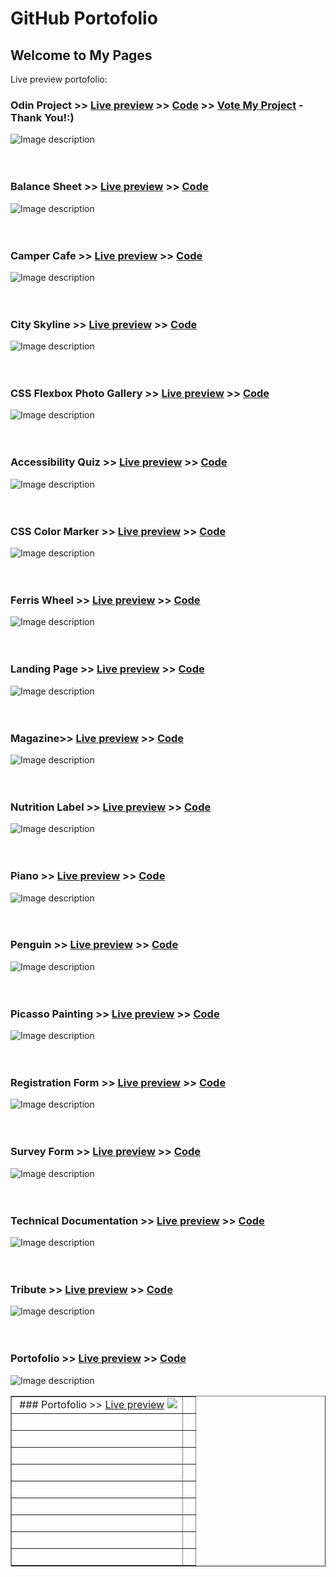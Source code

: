 #  GitHub Portofolio
## Welcome to My Pages


Live preview portofolio: 

### Odin Project >> [Live preview](https://codringavan.github.io/odin-project/) >> [Code](https://github.com/CodrinGavan/odin-project) >> [Vote My Project](https://www.theodinproject.com/dashboard) - Thank You!:)
![Image description](https://blogger.googleusercontent.com/img/b/R29vZ2xl/AVvXsEijzeVq8KfJC0E5urbk1gLyt07wK0sabMsCHAyoP7hx13f159Kxb5LbFuiCGC7NcXVwHCUnpO-5hnpO8n47z2Z2o2Kpe0Bm-Ns1Fymtk6N_LGBKsVEHiMLqdiGLOhWOjx5ZxoEt2ivZNOKunZdrEgB870z8u5bA6jqTnWRG45YbGlbRJ4qyJd_9oE2ncg/w400-h245/Sculpture.png)
<br><br><br>
### Balance Sheet >> [Live preview](https://codringavan.github.io/balance-sheet/) >> [Code](https://github.com/CodrinGavan/balance-sheet)
![Image description](https://blogger.googleusercontent.com/img/b/R29vZ2xl/AVvXsEjfg3MSuIORpaJylhfL6LAJ34fzZM5EXRc-lh1HalRHtkw_VqhRVahzp0C06n-CBGjtkO-RaGlWrFPO4MU3pk6bBrwYEyLtQjJ3JjOxf4EYlg6s9VMp_iCNPPOrSPXMckZBvHpgaAUHH_5EoiBXFY7YDwg04Rv9Sbo0O-sm0jd9JE5IjFi6TAyt189a4Q/w373-h400/Balance-Sheet.png)
<br><br><br>
### Camper Cafe >> [Live preview](https://codringavan.github.io/camper-cafe/) >> [Code](https://github.com/CodrinGavan/camper-cafe)
![Image description](https://blogger.googleusercontent.com/img/b/R29vZ2xl/AVvXsEhFLFFO3Pfb-a7qG-DhGTKYdemqloM_Pua8kSbjmbYPcrAHqhrUWJMbd9IulEgxUWXuqJSOedu-0Kh1dFhNL9Ijq4LOdnqoSWSwpbo_CHlzyF5uSmxNH7BV0PeOBq9QigOct4Ny3lW41KdhHZRaeg6s_DEP-VfLNljCZbDc5oMDUYmfNmOd9tDJWHWGjQ/w400-h375/camper-cafe.png)
<br><br><br>
### City Skyline >> [Live preview](https://codringavan.github.io/city-skyline-/) >> [Code](https://github.com/CodrinGavan/city-skyline-)
![Image description](https://blogger.googleusercontent.com/img/b/R29vZ2xl/AVvXsEjuqNwpNGevU73lNY2IIt6wdnzhrF_ogiKC4d5M3UzQlLgaVXog_9teokaNqncdY3UebpruRVirHWRAWy9dqm1QPKM9YfOJDoRIDuaABzJLVfLWXFn3t2ezPC8cW26IZ26ylNpCz7UGzQIRalnqaXx_yPmS7gmE7dFdIfVjE9_TyT7dEi0Lwz-d9jh-0w/s400/City-Skyline.png)
<br><br><br>
### CSS Flexbox Photo Gallery >> [Live preview](https://codringavan.github.io/CSS-FLEXBOX-PHOTO-GALLERY/) >> [Code](https://github.com/CodrinGavan/CSS-FLEXBOX-PHOTO-GALLERY)
![Image description](https://blogger.googleusercontent.com/img/b/R29vZ2xl/AVvXsEhBu1APz-XqTrlbD3Kh2kIVGnkxl0DspNKBpfxPxuqRZqAjSR_WH6I0Z82F7jVLKgHIZUcaoTf7LZqn01r2CmUqzt_CmdkdVKkAxOle9GMQOFa8BQeDMcgNDr6qvjUdQhpfyG9ISGCSth0bU34m2CMbgSz3tAXUM7hTyyHbf-bNjr4VmUqpBzIwNIwlqw/s400/CSS-FLEXBOX-PHOTO-GALLERY.png)
<br><br><br>

### Accessibility Quiz >> [Live preview](https://codringavan.github.io/accessibility-quiz/) >> [Code](https://github.com/CodrinGavan/accessibility-quiz)
![Image description](https://blogger.googleusercontent.com/img/b/R29vZ2xl/AVvXsEgX10h5JYkToLgzI7lHtwUfzmlp1wvJ-YnL9LfwIvNPh62SxG5naRVGz7zqm6PZ8H9I8K3xwhpIxsopwN1VjxEVOUeoziw_aA3P0JQlrFuWV3uxPnqO8tG3xnO1ln9LIidEdmTBp1r7OK-8Ex68gXVJbkTV_OWP1Ng-_12BwSGFteVoCHxpJE7qEDJdCQ/s400/Accessibility-Quiz.png)
<br><br><br>
### CSS Color Marker >> [Live preview](https://codringavan.github.io/CSS-color-marker/) >> [Code](https://github.com/CodrinGavan/CSS-color-marker)
![Image description](https://blogger.googleusercontent.com/img/b/R29vZ2xl/AVvXsEgZVKvF7ErFoMd8MtgCXmnuBYdEz0F2xqQoGFRAP54ZLl5FlnrHCtgf6mNezImbGdPyYwFxyrSPxvaX_uDMeopN2wM0qLtWr9RAJRu3SDm1HnxlxTebEmznq2c7e-qS8V2OS9vb8E7vLUwhp44W6pEpBPMevgVCMBQC5J4jFRnnS2cVmD97yInMgOd_sw/s400/CSS%20Color%20Marker.png)
<br><br><br>
### Ferris Wheel >> [Live preview](https://codringavan.github.io/ferris-wheel/) >> [Code](https://github.com/CodrinGavan/ferris-wheel)
![Image description](https://blogger.googleusercontent.com/img/b/R29vZ2xl/AVvXsEhDRHRoC_jFk3NtPlJdlOJv7wrmpSnH663X3Q7ctoF-gsMmm8WjcnbqUxbJS9O-ZSF2bCAxl16KbpNOWla55tfn7rvzB1VD0zvSKr0ol6KNEDqNS43Z5Dm8paNDct_NHv_nfoGx3JRgi2DyFQY0tCI6P5cJwaibGwYz0If_2FyX18_M9EbqiJ1jrpV36g/s400/Ferris-Wheel.png)
<br><br><br>
### Landing Page >> [Live preview](https://codringavan.github.io/landing/) >> [Code](https://github.com/CodrinGavan/landing)
![Image description](https://blogger.googleusercontent.com/img/b/R29vZ2xl/AVvXsEjXgan5eZzGRbQkx0-2wbLF6aiSgMALw1g8H1QvAXpfxXdrW_qj7a5CcvmJ-s_I3Ole9xPuyhl_2-qWf7rrr79p3EwbpBbVd0u1-rW1W5Ln58t3Ig6lTrbcV4YCnbghon1wrsGzlCpJPIxwOpcc9mvH9uK6u6WO_cwPP_B3gqlL7u-FmdNlYCGBmJ8mGw/w640-h379/landing.png)
<br><br><br>
### Magazine>> [Live preview](https://codringavan.github.io/Magazine/) >> [Code](https://github.com/CodrinGavan/Magazine)
![Image description](https://blogger.googleusercontent.com/img/b/R29vZ2xl/AVvXsEg9opn5Ps9NHEiC9-4Zgs-olxuHVXqN7nzMpetwIx5PwcKVECYMVQYqlqFzOkvi4dGM_QiTk3RjLIaDGOkY251sL4tk22bwlKsogJd4lovDI7mtKl8Mq4PbMuzlSQ-0_EPD_ukEmKqRwEhlwi-LSPrZhp7qIFkh_b3pXyUr6tTDi2H44UHdssQjf5ZTaQ/s400/Magazine.png)
<br><br><br>
### Nutrition Label >> [Live preview](https://codringavan.github.io/nutrition-label/) >> [Code](https://github.com/CodrinGavan/nutrition-label)
![Image description](https://blogger.googleusercontent.com/img/b/R29vZ2xl/AVvXsEi45v9TBqKCT21fP4l3PmjJzHTN7PgORRofywf8mNjvp3700tgs_qxwH6jtm7roLjZtVuAXxAndWwTu6LaQ5vgQdUuZeRFUGbNr-0TMqopDAGyaq1rgsBAFFlyxpUBI0qESTpV1fvc4wGZ_QJqxYDQdV_fmR6D4DhNcO0zNY34MafbVi0uyXgHTciBKdQ/s400/Nutrition-Label.png)
<br><br><br>
### Piano >> [Live preview](https://codringavan.github.io/Piano/) >> [Code](https://github.com/CodrinGavan/piano)
![Image description](https://blogger.googleusercontent.com/img/b/R29vZ2xl/AVvXsEiscY0F9TfgZoSUhfoPMquZ1cqrzLeuKaHXQPGexzNRdg77R5YCaWrHKsmrNYFSG5QBJlxk-G-c2y0MfKcehgVs0QdCUnc-Ra4y3ta94kEmtctjbcMNADaVieUvQwRrcPCLmZfzntco99Xz2CMnM5ZPTgA0H5m_VDkMQvQ1qYLijEVrfvIjGnzT4peY-A/s400/Piano.png)
<br><br><br>
### Penguin >> [Live preview](https://codringavan.github.io/Penguin/) >> [Code](https://github.com/CodrinGavan/Penguin)
![Image description](https://blogger.googleusercontent.com/img/b/R29vZ2xl/AVvXsEgGcGOUZyYhXOsLB15IbCVbztSSGOyks1nLyh2TsQjQIjClGfNAPcgNd1gC-1E0ryL3Z4WjaAoHnjvdbcRp7IwAMJNydzpkBUkqNpdGS9n0CXB1JEqwE2wxHkvzXe98oAzkOFDAhKWStP6bNGJXhBTs678qAcYC7k9CpuXh5vvlpy1Cy3K7BamowxHhAA/s400/Penguin.png)
<br><br><br>
### Picasso Painting >> [Live preview](https://codringavan.github.io/Picasso-painting/) >> [Code](https://github.com/CodrinGavan/Picasso-painting)
![Image description](https://blogger.googleusercontent.com/img/b/R29vZ2xl/AVvXsEjm6d3nT-hmc5CU1ccxiaGH8qPUl7-x9a559DnBDxbjtcgzvaKZ1HcIoHwJ0nFpwoP8EEC5KyEvgEh0WSWIh4fA7Fk6d9IC9lKyKgClZoCk-CPVVc5012MDxS0uAPeTSafEIlaYp9__1M_upeoayi4Wwv_qV-DVyRxnH-ONRGBDhCjmUGznK-uuPqTOSg/s400/Picasso-Painting.png)
<br><br><br>
### Registration Form >> [Live preview](https://codringavan.github.io/registration-form/) >> [Code](https://github.com/CodrinGavan/registration-form)
![Image description](https://blogger.googleusercontent.com/img/b/R29vZ2xl/AVvXsEivuBSm_6QBTL58kbjC0q-gqbt06D4UndtKSPjO0od57-3FnqBIvxTvMpfUO-LhyyTh_-LZVFEEPJRW8quubxBjvrjkL4CguK17zc7N0uLZoE3KTKmlYfDG3lPRK-5vaSD23BkU_y0eO1biEbkXYp6zxPnwYF5IvLMGl8FTC61NYlq9rU5SYWL94U8AqQ/s400/registration-form.png)
<br><br><br>
### Survey Form >> [Live preview](https://codringavan.github.io/survey-form/) >> [Code](https://github.com/CodrinGavan/survey-form)
![Image description](https://blogger.googleusercontent.com/img/b/R29vZ2xl/AVvXsEjo50Hm0K_DOAVgqDoA-BmrvZwnkg_hxqlOpBZHKkm1FCGHaLZPC2swI_jnXdpExJzxd8UigOrY6DKPMkDXkdTw2FaPMUfsthUCrWkSSmAQ2I5UoTVfbM5F2lkgxRYh2zuI5IbuSHCVj22nfcQ3a3C2MKbclMKDSEveYcZDe5D2RLqx-0e1rUeNU5qIiA/s400/survey-form.png)
<br><br><br>
### Technical Documentation >> [Live preview](https://codringavan.github.io/technical-documentation/) >> [Code](https://github.com/CodrinGavan/technical-documentation)
![Image description](https://blogger.googleusercontent.com/img/b/R29vZ2xl/AVvXsEi_AyOtCEfGZgLCO7q8hiimHSjSmqx5hOdS1waK0TN-eieVMl5dyiyfCjHF1I4YMAxa5pNj_JrAxJNaY1u6R7D6DmeeCmBZ1m00mJfbx-rzFq1JH9F7Zx6CnTXBo1wS7KStB_JO8QoRgfbQ3XeGnuhRujuqz3qDLzvd1ionDbYhZ7yIOAVcWOC-7pOUug/s400/Technical-Documentation.png)
<br><br><br>
### Tribute >> [Live preview](https://codringavan.github.io/tribute/) >> [Code](https://github.com/CodrinGavan/tribute)
![Image description](https://blogger.googleusercontent.com/img/b/R29vZ2xl/AVvXsEi52onG_swYmqIoj8NbTfQ2Nb9kiY4GiM_jLeIqmPl-EoXqdUl5Ltb68Bz6iNyYRAd8uL_Zevxa3y6pPEWh6p0Squ_lfje-4w4ViH3w6luDCjhpHk3T3IdKT7j38BlTgWQvcGvl5h259IbdoX9AL266Y7tjxCX1qTUhQWLcuNYCjLziM0AMqkjDmVf0Iw/s400/Tribute.png)
<br><br><br>
### Portofolio >> [Live preview](https://codringavan.github.io/Portofolio/) >> [Code](https://github.com/CodrinGavan/Portofolio)
![Image description](https://blogger.googleusercontent.com/img/b/R29vZ2xl/AVvXsEja0Kuwv4zyF6zz9B4vW92MUarkGxKvMoq2nz5rhQzvmQ2IghtABbM4e8ZgdA_d7s7Yypm-X5hNIlDilH48dpOWXb2gA_YEVNa5hkRs2SpY1kRAI-OdcTSPxdlSV6o-ausozc7Xj5d8HFnbZceO9Ki6-wKmCUsXK-oEujkW42rYVYFRqQCJkt7lalGMGA/s400/Portofolio1.png)


<table border="1" cellpadding="4" cellspacing="0" width="100%"> <tbody><tr> <td>&nbsp;### Portofolio >> <a href="https://github.com/CodrinGavan/Portofolio">Live preview</a> <img src="https://blogger.googleusercontent.com/img/b/R29vZ2xl/AVvXsEja0Kuwv4zyF6zz9B4vW92MUarkGxKvMoq2nz5rhQzvmQ2IghtABbM4e8ZgdA_d7s7Yypm-X5hNIlDilH48dpOWXb2gA_YEVNa5hkRs2SpY1kRAI-OdcTSPxdlSV6o-ausozc7Xj5d8HFnbZceO9Ki6-wKmCUsXK-oEujkW42rYVYFRqQCJkt7lalGMGA/s400/Portofolio1.png"></td> <td>&nbsp;</td> </tr> <tr> <td>&nbsp;</td> <td>&nbsp;</td> </tr> <tr> <td>&nbsp;</td> <td>&nbsp;</td> </tr> <tr> <td>&nbsp;</td> <td>&nbsp;</td> </tr> <tr> <td>&nbsp;</td> <td>&nbsp;</td> </tr> <tr> <td>&nbsp;</td> <td>&nbsp;</td> </tr> <tr> <td>&nbsp;</td> <td>&nbsp;</td> </tr> <tr> <td>&nbsp;</td> <td>&nbsp;</td> </tr> <tr> <td>&nbsp;</td> <td>&nbsp;</td> </tr> <tr> <td>&nbsp;</td> <td>&nbsp;</td> </tr> </tbody></table>
